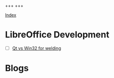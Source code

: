 +++
+++

[Index](./_index.md)

# LibreOffice Development
- [ ] [Qt vs Win32 for welding](./libreoffice/01-qt-or-win32/index.md)

# Blogs
